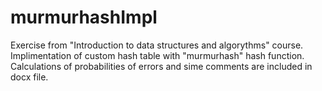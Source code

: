# murmurhashImpl

Exercise from "Introduction to data structures and algorythms" course.
Implimentation of custom hash table with "murmurhash" hash function.
Calculations of probabilities of errors and sime comments are included in docx file.
